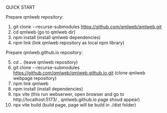 QUICK START

Prepare qmlweb repository: 

1. git clone --recurse-submodules https://github.com/qmlweb/qmlweb.git
2. cd qmlweb (go to qmlweb dir)
3. npm install (install qmlweb dependencies)
4. npm link (link qmlweb repository as local npm library)

Prepare qmlweb.github.io repository:

5. cd .. (leave qmlweb repository)
6. git clone --recurse-submodules https://github.com/qmlweb/qmlweb.github.io.git (clone qmlweb webpage repository)
7. npm link qmlweb
8. npm install (install dependencies)
9. npx vite (this run webserwer, open browser and go to http://localhost:5173/ , qmlweb.github.io page shoud appear)
10. npx vite build (build page, page will be build in ./dist folder)
 